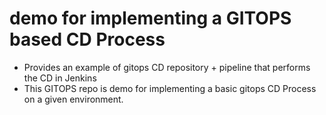 # demo for implementing a GITOPS based CD Process
  - Provides an example of gitops CD repository + pipeline that performs the CD in Jenkins
  - This GITOPS repo is demo for implementing a basic gitops CD Process on a given environment.

